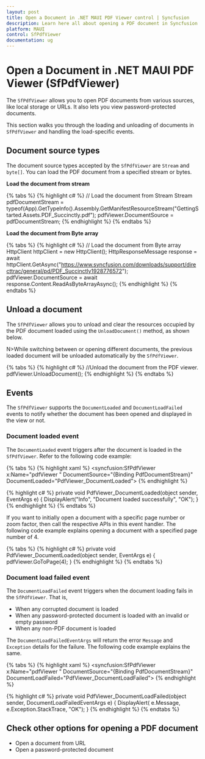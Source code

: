 ```yaml
---
layout: post
title: Open a Document in .NET MAUI PDF Viewer control | Syncfusion
description: Learn here all about opening a PDF document in Syncfusion .NET MAUI PDF Viewer (SfPdfViewer) control and more.
platform: MAUI
control: SfPdfViewer
documentation: ug
---
```


# Open a Document in .NET MAUI PDF Viewer (SfPdfViewer)

The `SfPdfViewer` allows you to open PDF documents from various sources, like local storage or URLs. It also lets you view password-protected documents.

This section walks you through the loading and unloading of documents in `SfPdfViewer` and handling the load-specific events.

## Document source types

The document source types accepted by the `SfPdfViewer` are `Stream` and `byte[]`. You can load the PDF document from a specified stream or bytes.

**Load the document from stream** 

{% tabs %}
{% highlight c# %}
// Load the document from Stream
Stream pdfDocumentStream = typeof(App).GetTypeInfo().Assembly.GetManifestResourceStream("GettingStarted.Assets.PDF_Succinctly.pdf");
pdfViewer.DocumentSource = pdfDocumentStream;
{% endhighlight %}
{% endtabs %}

**Load the document from Byte array**

{% tabs %}
{% highlight c# %}
// Load the document from Byte array
HttpClient httpClient = new HttpClient();
HttpResponseMessage response = await httpClient.GetAsync("https://www.syncfusion.com/downloads/support/directtrac/general/pd/PDF_Succinctly1928776572");
pdfViewer.DocumentSource = await response.Content.ReadAsByteArrayAsync();
{% endhighlight %}
{% endtabs %}

## Unload a document

The `SfPdfViewer` allows you to unload and clear the resources occupied by the PDF document loaded using the `UnloadDocument()` method, as shown below.

N>While switching between or opening different documents, the previous loaded document will be unloaded automatically by the `SfPdfViewer`.

{% tabs %}
{% highlight c# %}
//Unload the document from the PDF viewer.
pdfViewer.UnloadDocument();
{% endhighlight %}
{% endtabs %}

## Events

The `SfPdfViewer` supports the `DocumentLoaded` and `DocumentLoadFailed` events to notify whether the document has been opened and displayed in the view or not.

### Document loaded event

The `DocumentLoaded` event triggers after the document is loaded in the `SfPdfViewer`. Refer to the following code example:

{% tabs %}
{% highlight xaml %}
<syncfusion:SfPdfViewer x:Name="pdfViewer " DocumentSource="{Binding PdfDocumentStream}" DocumentLoaded="PdfViewer_DocumentLoaded">
{% endhighlight %}

{% highlight c# %}
private void PdfViewer_DocumentLoaded(object sender, EventArgs e)
{
   DisplayAlert("Info", "Document loaded successfully", "OK");
}
{% endhighlight %}
{% endtabs %}

If you want to initially open a document with a specific page number or zoom factor, then call the respective APIs in this event handler. The following code example explains opening a document with a specified page number of 4.

{% tabs %}
{% highlight c# %}
private void PdfViewer_DocumentLoaded(object sender, EventArgs e)
{
    pdfViewer.GoToPage(4);
}
{% endhighlight %}
{% endtabs %}

### Document load failed event

The `DocumentLoadFailed` event triggers when the document loading fails in the `SfPdfViewer`. That is,
* When any corrupted document is loaded
* When any password-protected document is loaded with an invalid or empty password
* When any non-PDF document is loaded

The `DocumentLoadFailedEventArgs` will return the error `Message` and `Exception` details for the failure. The following code example explains the same.

{% tabs %}
{% highlight xaml %}
<syncfusion:SfPdfViewer x:Name="pdfViewer " DocumentSource="{Binding PdfDocumentStream}" DocumentLoadFailed="PdfViewer_DocumentLoadFailed">
{% endhighlight %}

{% highlight c# %}
private void PdfViewer_DocumentLoadFailed(object sender, DocumentLoadFailedEventArgs e)
{
   DisplayAlert( e.Message, e.Exception.StackTrace, "OK");
}
{% endhighlight %}
{% endtabs %}

## Check other options for opening a PDF document

* Open a document from URL
* Open a password-protected document

